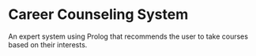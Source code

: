 # Career Counseling System

An expert system using Prolog that recommends the user to take courses based on their interests. 
